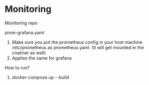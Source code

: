 # Monitoring
Monitoring repo

prom-grafana.yaml
1. Make sure you put the prometheus config in your host machine /etc/prometheus as prometheus.yaml. (It will get mounted in the cnatiner as well)
2. Applies the same for grafana


How to run?
1. docker-compose up --build